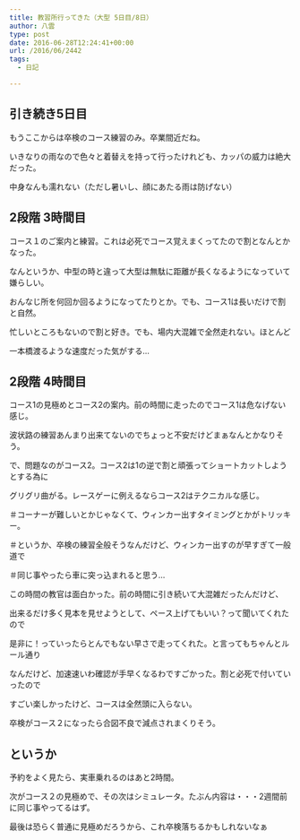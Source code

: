 ```yaml
---
title: 教習所行ってきた（大型 5日目/8日）
author: 八雲
type: post
date: 2016-06-28T12:24:41+00:00
url: /2016/06/2442
tags:
  - 日記

---
```

## 引き続き5日目

もうここからは卒検のコース練習のみ。卒業間近だね。
  
いきなりの雨なので色々と着替えを持って行ったけれども、カッパの威力は絶大だった。
  
中身なんも濡れない（ただし暑いし、顔にあたる雨は防げない）

## 2段階 3時間目

コース１のご案内と練習。これは必死でコース覚えまくってたので割となんとかなった。
  
なんというか、中型の時と違って大型は無駄に距離が長くなるようになっていて嫌らしい。
  
おんなじ所を何回か回るようになってたりとか。でも、コース1は長いだけで割と自然。
  
忙しいところもないので割と好き。でも、場内大混雑で全然走れない。ほとんど
  
一本橋渡るような速度だった気がする…

## 2段階 4時間目

コース1の見極めとコース2の案内。前の時間に走ったのでコース1は危なげない感じ。
  
波状路の練習あんまり出来てないのでちょっと不安だけどまぁなんとかなりそう。

で、問題なのがコース2。コース2は1の逆で割と頑張ってショートカットしようとする為に
  
グリグリ曲がる。レースゲーに例えるならコース2はテクニカルな感じ。
  
＃コーナーが難しいとかじゃなくて、ウィンカー出すタイミングとかがトリッキー。
  
＃というか、卒検の練習全般そうなんだけど、ウィンカー出すのが早すぎて一般道で
  
＃同じ事やったら車に突っ込まれると思う…
  
この時間の教官は面白かった。前の時間に引き続いて大混雑だったんだけど、
  
出来るだけ多く見本を見せようとして、ペース上げてもいい？って聞いてくれたので
  
是非に！っていったらとんでもない早さで走ってくれた。と言ってもちゃんとルール通り
  
なんだけど、加速速いわ確認が手早くなるわですごかった。割と必死で付いていったので
  
すごい楽しかったけど、コースは全然頭に入らない。
  
卒検がコース２になったら合図不良で減点されまくりそう。

## というか

予約をよく見たら、実車乗れるのはあと2時間。
  
次がコース２の見極めで、その次はシミュレータ。たぶん内容は・・・2週間前に同じ事やってるはず。
  
最後は恐らく普通に見極めだろうから、これ卒検落ちるかもしれないなぁ
